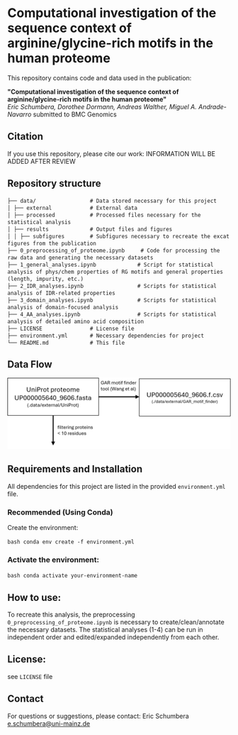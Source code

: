 # Computational investigation of the sequence context of arginine/glycine-rich motifs in the human proteome

This repository contains code and data used in the publication:

**"Computational investigation of the sequence context of arginine/glycine-rich motifs in the human proteome"**  
*Eric Schumbera, Dorothee Dormann, Andreas Walther, Miguel A. Andrade-Navarro*
submitted to BMC Genomics 

## Citation

If you use this repository, please cite our work:
INFORMATION WILL BE ADDED AFTER REVIEW

## Repository structure
```
├── data/                 # Data stored necessary for this project
│ ├── external            # External data
│ ├── processed           # Processed files necessary for the statistical analysis
│ ├── results             # Output files and figures
│ │ ├── subfigures        # Subfigures necessary to recreate the excat figures from the publication
├── 0_preprocessing_of_proteome.ipynb     # Code for processing the raw data and generating the necessary datasets
├── 1_general_analyses.ipynb             # Script for statistical analysis of phys/chem properties of RG motifs and general properties (length, impurity, etc.)
├── 2_IDR_analyses.ipynb                 # Scripts for statistical analysis of IDR-related properties
├── 3_domain_analyses.ipynb              # Scripts for statistical analysis of domain-focused analysis
├── 4_AA_analyses.ipynb                  # Scripts for statistical analysis of detailed amino acid composition
├── LICENSE               # License file
├── environment.yml       # Necessary dependencies for project
└── README.md             # This file
```
## Data Flow

![Dataflow Diagram](docs/Picture1.png)

## Requirements and Installation

All dependencies for this project are listed in the provided `environment.yml` file.

### Recommended (Using Conda)

Create the environment:

```bash conda env create -f environment.yml ```

### Activate the environment:

```bash conda activate your-environment-name ```

## How to use:

To recreate this analysis, the preprocessing `0_preprocessing_of_proteome.ipynb` is necessary to create/clean/annotate the necessary datasets. The statistical analyses (1-4) can be run in independent order and edited/expanded independently from each other.

## License:

see `LICENSE` file

## Contact

For questions or suggestions, please contact:
Eric Schumbera
e.schumbera@uni-mainz.de